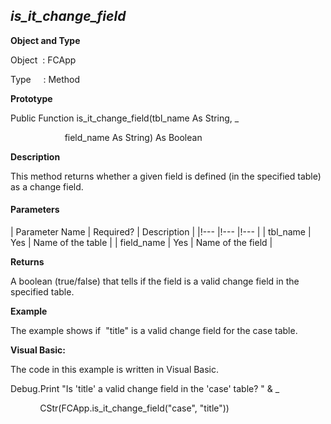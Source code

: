 _is_it_change_field_
----------------------

**Object and Type**

Object  : FCApp

Type     : Method

**Prototype**

Public Function is_it_change_field(tbl_name As String, _

                      field_name As String) As Boolean

**Description**

This method returns whether a given field is defined (in the specified table) as a change field.

#### Parameters

| Parameter Name | Required? | Description |
|!--- |!--- |!--- |
| tbl_name | Yes | Name of the table |
| field_name | Yes | Name of the field |

**Returns**

A boolean (true/false) that tells if the field is a valid change field in the specified table.

**Example**

The example shows if  "title" is a valid change field for the case table.

**Visual Basic:**

The code in this example is written in Visual Basic.

Debug.Print "Is 'title' a valid change field in the 'case' table? " & _

            CStr(FCApp.is_it_change_field("case", "title"))
